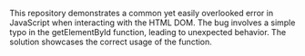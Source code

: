 This repository demonstrates a common yet easily overlooked error in JavaScript when interacting with the HTML DOM. The bug involves a simple typo in the getElementById function, leading to unexpected behavior.  The solution showcases the correct usage of the function.